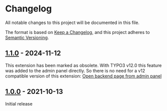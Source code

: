 # Changelog
All notable changes to this project will be documented in this file.

The format is based on [Keep a Changelog](https://keepachangelog.com/en/1.0.0/),
and this project adheres to [Semantic Versioning](https://semver.org/spec/v2.0.0.html).

## [1.1.0] - 2024-11-12

This extension has been marked as obsolete.
With TYPO3 v12.0 this feature was added to the admin panel directly. So
there is no need for a v12 compatible version of this extension:
[Open backend page from admin panel](https://docs.typo3.org/c/typo3/cms-core/main/en-us/Changelog/12.0/Feature-97326-OpenBackendPageFromAdminPanel.html)

## [1.0.0] - 2021-10-13

Initial release

[1.1.0]: https://github.com/brotkrueml/typo3-gotobackend/compare/v1.0.0...v1.1.0
[1.0.0]: https://github.com/brotkrueml/typo3-gotobackend/releases/tag/v1.0.0
